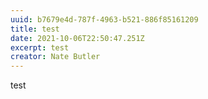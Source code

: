 ```yaml
---
uuid: b7679e4d-787f-4963-b521-886f85161209
title: test
date: 2021-10-06T22:50:47.251Z
excerpt: test
creator: Nate Butler
---
```

test